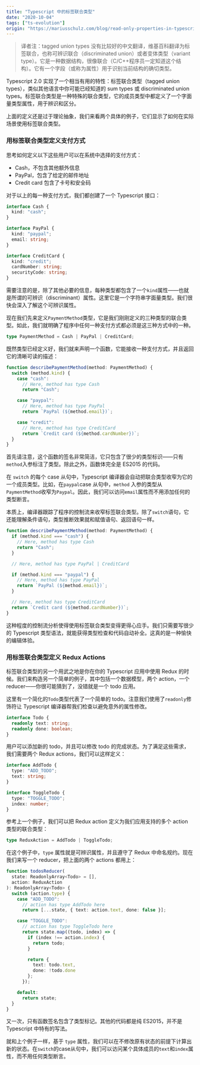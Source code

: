 ```yaml
---
title: "Typescript 中的标签联合类型"
date: "2020-10-04"
tags: ["ts-evolution"]
origin: "https://mariusschulz.com/blog/read-only-properties-in-typescript"
---
```


  > 译者注：tagged union types 没有比较好的中文翻译，维基百科翻译为标签联合，也称可辨识联合（discriminated union）或者变体类型（variant type）。它是一种数据结构，很像联合（C/C++程序员一定知道这个结构）。它有一个字段（或称为属性）用于识别当前结构的确切类型。


Typescript 2.0 实现了一个相当有用的特性：标签联合类型（tagged union types），类似其他语言中你可能已经知道的 sum types 或 discriminated union types。标签联合类型是一种特殊的联合类型，它的成员类型中都定义了一个字面量类型属性，用于辨识和区分。

上面的定义还是过于理论抽象，我们来看两个具体的例子，它们显示了如何在实际场景使用标签联合类型。

### 用标签联合类型定义支付方式

思考如何定义以下这些用户可以在系统中选择的支付方式：

- Cash，不包含其他额外信息
- PayPal，包含了给定的邮件地址
- Credit card 包含了卡号和安全码

对于以上的每一种支付方式，我们都创建了一个 Typescript 接口：

```ts
interface Cash {
  kind: "cash";
}

interface PayPal {
  kind: "paypal";
  email: string;
}

interface CreditCard {
  kind: "credit";
  cardNumber: string;
  securityCode: string;
}
```

需要注意的是，除了其他必要的信息，每种类型都包含了一个`kind`属性——也就是所谓的可辨识（discriminant）属性。这里它是一个字符串字面量类型。我们很快会深入了解这个可辨识属性。

现在我们先来定义`PaymentMethod`类型，它是我们刚刚定义的三种类型的联合类型。如此，我们就明确了程序中任何一种支付方式都必须是这三种方式中的一种。

```ts
type PaymentMethod = Cash | PayPal | CreditCard;
```

既然类型已经定义好，我们就来声明一个函数，它能接收一种支付方式，并且返回它的清晰可读的描述：

```ts
function describePaymentMethod(method: PaymentMethod) {
  switch (method.kind) {
    case "cash":
      // Here, method has type Cash
      return "Cash";

    case "paypal":
      // Here, method has type PayPal
      return `PayPal (${method.email})`;

    case "credit":
      // Here, method has type CreditCard
      return `Credit card (${method.cardNumber})`;
  }
}
```

首先请注意，这个函数的签名非常简洁，它只包含了很少的类型标识——只有`method`入参标注了类型。除此之外，函数体完全是 ES2015 的代码。

在 `switch` 的每个 case 从句中，Typescript 编译器会自动把联合类型收窄为它的一个成员类型。比如，在`paypal`case 从句中，`method` 入参的类型从`PaymentMethod`收窄为`Paypal`。因此，我们可以访问`email`属性而不用添加任何的类型断言。

本质上，编译器跟踪了程序的控制流来收窄标签联合类型。除了`switch`语句，它还能理解条件语句，类型推断效果就和赋值语句、返回语句一样。

```ts
function describePaymentMethod(method: PaymentMethod) {
  if (method.kind === "cash") {
    // Here, method has type Cash
    return "Cash";
  }

  // Here, method has type PayPal | CreditCard

  if (method.kind === "paypal") {
    // Here, method has type PayPal
    return `PayPal (${method.email})`;
  }

  // Here, method has type CreditCard
  return `Credit card (${method.cardNumber})`;
}
```

这种程度的控制流分析使得使用标签联合类型变得更得心应手。我们只需要写很少的 Typescript 类型语法，就能获得类型检查和代码自动补全。这真的是一种愉快的编辑体验。

### 用标签联合类型定义 Redux Actions

标签联合类型的另一个用武之地是你在你的 Typescript 应用中使用 Redux 的时候。我们来构造另一个简单的例子，其中包括一个数据模型，两个 action，一个 reducer——你很可能猜到了，没错就是一个 todo 应用。

这里有一个简化的`Todo`类型代表了一个简单的 todo。注意我们使用了`readonly`修饰符让 Typescript 编译器帮我们检查以避免意外的属性修改。

```ts
interface Todo {
  readonly text: string;
  readonly done: boolean;
}
```

用户可以添加新的 todo，并且可以修改 todo 的完成状态。为了满足这些需求，我们需要两个 Redux actions，我们可以这样定义：

```ts
interface AddTodo {
  type: "ADD_TODO";
  text: string;
}

interface ToggleTodo {
  type: "TOGGLE_TODO";
  index: number;
}
```

参考上一个例子，我们可以把 Redux action 定义为我们应用支持的多个 action 类型的联合类型：

```ts
type ReduxAction = AddTodo | ToggleTodo;
```

在这个例子中，`type` 属性就是可辨识属性，并且遵守了 Redux 中命名规约。现在我们来写一个 reducer，把上面的两个 actions 都用上：

```ts
function todosReducer(
  state: ReadonlyArray<Todo> = [],
  action: ReduxAction
): ReadonlyArray<Todo> {
  switch (action.type) {
    case "ADD_TODO":
      // action has type AddTodo here
      return [...state, { text: action.text, done: false }];

    case "TOGGLE_TODO":
      // action has type ToggleTodo here
      return state.map((todo, index) => {
        if (index !== action.index) {
          return todo;
        }

        return {
          text: todo.text,
          done: !todo.done
        };
      });

    default:
      return state;
  }
}
```

又一次，只有函数签名包含了类型标记。其他的代码都是纯 ES2015，并不是 Typescript 中特有的写法。

就和上个例子一样，基于 `type` 属性，我们可以在不修改原有状态的前提下计算出新的状态。在`switch`的case从句中，我们可以访问某个具体成员的`text`和`index`属性，而不用任何类型断言。


